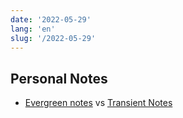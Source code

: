 ```yaml
---
date: '2022-05-29'
lang: 'en'
slug: '/2022-05-29'
---
```


## Personal Notes

- [Evergreen notes](./../.././docs/pages/Evergreen%20notes.md) vs [Transient Notes](./../.././docs/pages/Transient%20Notes.md)

<head>
  <html lang="en-US"/>
</head>
